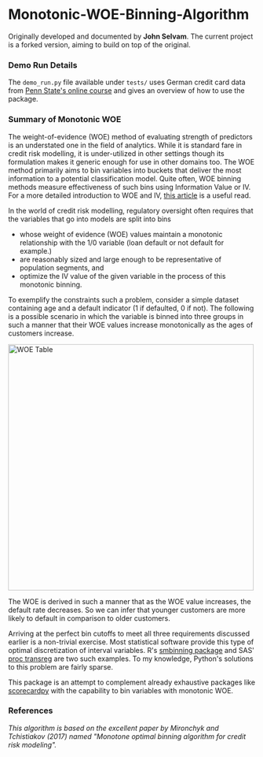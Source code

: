 # Monotonic-WOE-Binning-Algorithm

Originally developed and documented by **John Selvam**. The current project is a forked version, aiming to build on top of the original.

<!-- ### How to use

1. pip install monotonic_binning: `pip install monotonic-binning` (note that earlier versions were hosted on `test.pypi.org` but the latest version is on `pypi.org`) 
2. Import monotonic_woe_binning: `from monotonic_binning import monotonic_woe_binning as bin`
3. Use `fit` and `transform` to bin variables for train and test datasets respectively

-->

### Demo Run Details

The `demo_run.py` file available under `tests/` uses German credit card data from [Penn State's online course](https://online.stat.psu.edu/stat508/resource/analysis/gcd) and gives an overview of how to use the package.

### Summary of Monotonic WOE

The weight-of-evidence (WOE) method of evaluating strength of predictors is an understated one in the field of analytics.
While it is standard fare in credit risk modelling, it is under-utilized in other settings though its formulation makes it
generic enough for use in other domains too. The WOE method primarily aims to bin variables into buckets that deliver the most
information to a potential classification model. Quite often, WOE binning methods measure effectiveness of such bins using Information Value
or IV. For a more detailed introduction to WOE and IV, [this article](http://ucanalytics.com/blogs/information-value-and-weight-of-evidencebanking-case/)
is a useful read.

In the world of credit risk modelling, regulatory oversight often requires that the variables that go into models
are split into bins

- whose weight of evidence (WOE) values maintain a monotonic relationship with the 1/0 variable (loan default or not default for example.)
- are reasonably sized and large enough to be representative of population segments, and
- optimize the IV value of the given variable in the process of this monotonic binning. 

To exemplify the constraints such a problem, consider a simple dataset containing age and a default indicator (1 if defaulted, 0 if not).
The following is a possible scenario in which the variable is binned into three groups in such a manner that their WOE values increase monotonically
as the ages of customers increase. 

<a href="https://drive.google.com/uc?export=view&id=10NHDsJQbZRgO3QQGK2dMkoAmzJxtQR_A"><img src="https://drive.google.com/uc?export=view&id=10NHDsJQbZRgO3QQGK2dMkoAmzJxtQR_A" style="width: 500px; max-width: 100%; height: auto" title="WOE Table" /></a>

The WOE is derived in such a manner that as the WOE value increases, the default rate decreases. So we can infer 
that younger customers are more likely to default in comparison to older customers.

Arriving at the perfect bin cutoffs to meet all three requirements discussed earlier is a non-trivial exercise. Most statistical software
provide this type of optimal discretization of interval variables. R's [smbinning package](https://cran.r-project.org/web/packages/smbinning/smbinning.pdf)
and SAS' [proc transreg](https://statcompute.wordpress.com/2017/09/24/granular-monotonic-binning-in-sas/) are two such examples. To my knowledge, Python's solutions to this problem are fairly sparse. 

This package is an attempt to complement already exhaustive packages like [scorecardpy](https://github.com/ShichenXie/scorecardpy) with the capability to bin variables with monotonic WOE.

### References

_This algorithm is based on the excellent paper by Mironchyk and Tchistiakov (2017) named "Monotone	optimal	binning	algorithm for credit risk modeling"._
